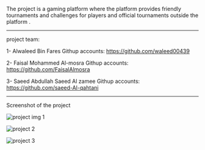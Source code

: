 The project is a gaming platform where the platform provides friendly tournaments and challenges for players and official tournaments outside the platform  .
_____________________________________________________________________________________________________________________________________________________________

project team:

1- Alwaleed Bin Fares
Githup accounts: https://github.com/waleed00439



2- Faisal Mohammed Al-mosra
Githup accounts: https://github.com/FaisalAlmosra



3- Saeed Abdullah Saeed Al zamee
Githup accounts: https://github.com/saeed-Al-qahtani

____________________________________________________________


Screenshot of the project

![project img 1](https://user-images.githubusercontent.com/110339523/192118357-d7922a79-f2f5-4da4-9845-f648102b8f0a.jpg)

![project 2](https://user-images.githubusercontent.com/110339523/192118362-58167347-dc4f-4fa1-a09c-320fc20b5016.jpg)

![project 3](https://user-images.githubusercontent.com/110339523/192118462-11b7a53b-ef0f-4f27-8681-5d04fd53d673.jpg)

